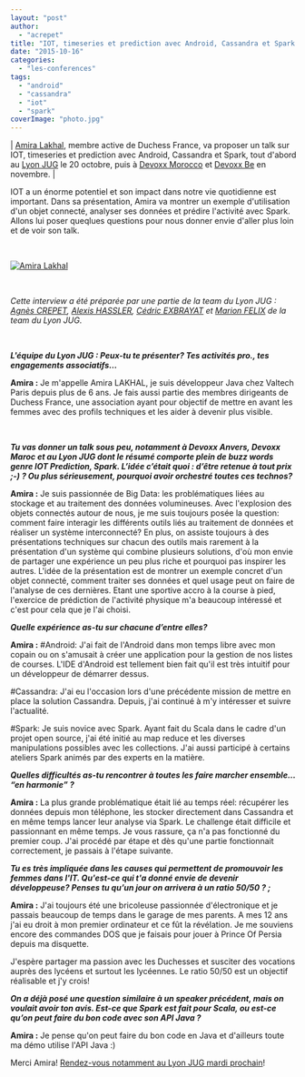 ```yaml
---
layout: "post"
author: 
  - "acrepet"
title: "IOT, timeseries et prediction avec Android, Cassandra et Spark par Amira Lakhal"
date: "2015-10-16"
categories: 
  - "les-conferences"
tags: 
  - "android"
  - "cassandra"
  - "iot"
  - "spark"
coverImage: "photo.jpg"
---
```


| [Amira Lakhal](https://twitter.com/miralak), membre active de Duchess France, va proposer un talk sur IOT, timeseries et prediction avec Android, Cassandra et Spark, tout d'abord au [Lyon JUG](http://www.lyonjug.org/) le 20 octobre, puis à [Devoxx Morocco](http://devoxx.ma/en/) et [Devoxx Be](http://devoxx.be) en novembre. |

IOT a un énorme potentiel et son impact dans notre vie quotidienne est important. Dans sa présentation, Amira va montrer un exemple d'utilisation d'un objet connecté, analyser ses données et prédire l'activité avec Spark. Allons lui poser queqlues questions pour nous donner envie d'aller plus loin et de voir son talk.

 

[![Amira Lakhal](/assets/2015/10/2015-10-16-iot-timeseries-et-prediction-avec-android-cassandra-et-spark-par-amira-lakhal/photo.jpg)](https://lh5.googleusercontent.com/-943MBl3r1sQ/AAAAAAAAAAI/AAAAAAAAAHE/NZvqevA1q4I/photo.jpg)

 

_Cette interview a été préparée par une partie de la team du Lyon JUG : [Agnès CREPET](https://twitter.com/agnes_crepet), [Alexis HASSLER](https://twitter.com/AlexisHassler), [Cédric EXBRAYAT](https://twitter.com/AlexisHassler) et [Marion FELIX](https://twitter.com/MarionFlex) de la team du Lyon JUG._

 

_**L'équipe du Lyon JUG : Peux-tu te présenter? Tes activités pro., tes engagements associatifs…**_

**Amira :** Je m'appelle Amira LAKHAL, je suis développeur Java chez Valtech Paris depuis plus de 6 ans. Je fais aussi partie des membres dirigeants de Duchess France, une association ayant pour objectif de mettre en avant les femmes avec des profils techniques et les aider à devenir plus visible.

 

_**Tu vas donner un talk sous peu, notamment à Devoxx Anvers, Devoxx Maroc et au Lyon JUG dont le résumé comporte plein de buzz words genre IOT Prediction, Spark. L’idée c’était quoi : d’être retenue à tout prix ;-) ? Ou plus sérieusement, pourquoi avoir orchestré toutes ces technos?**_

**Amira :** Je suis passionnée de Big Data: les problématiques liées au stockage et au traitement des données volumineuses. Avec l'explosion des objets connectés autour de nous, je me suis toujours posée la question: comment faire interagir les différents outils liés au traitement de données et réaliser un système interconnecté? En plus, on assiste toujours à des présentations techniques sur chacun des outils mais rarement à la présentation d'un système qui combine plusieurs solutions, d'où mon envie de partager une expérience un peu plus riche et pourquoi pas inspirer les autres. L'idée de la présentation est de montrer un exemple concret d'un objet connecté, comment traiter ses données et quel usage peut on faire de l'analyse de ces dernières. Etant une sportive accro à la course à pied, l'exercice de prédiction de l'activité physique m'a beaucoup intéressé et c'est pour cela que je l'ai choisi.

_**Quelle expérience as-tu sur chacune d’entre elles?**_

**Amira :** #Android: J'ai fait de l'Android dans mon temps libre avec mon copain ou on s'amusait à créer une application pour la gestion de nos listes de courses. L'IDE d'Android est tellement bien fait qu'il est très intuitif pour un développeur de démarrer dessus.

#Cassandra: J'ai eu l'occasion lors d'une précédente mission de mettre en place la solution Cassandra. Depuis, j'ai continué à m'y intéresser et suivre l'actualité.

#Spark: Je suis novice avec Spark. Ayant fait du Scala dans le cadre d'un projet open source, j'ai été initié au map reduce et les diverses manipulations possibles avec les collections. J'ai aussi participé à certains ateliers Spark animés par des experts en la matière.

_**Quelles difficultés as-tu rencontrer à toutes les faire marcher ensemble… “en harmonie” ?**_

**Amira :** La plus grande problématique était lié au temps réel: récupérer les données depuis mon téléphone, les stocker directement dans Cassandra et en même temps lancer leur analyse via Spark. Le challenge était difficile et passionnant en même temps. Je vous rassure, ça n'a pas fonctionné du premier coup. J'ai procédé par étape et dès qu'une partie fonctionnait correctement, je passais à l'étape suivante.

_**Tu es très impliquée dans les causes qui permettent de promouvoir les femmes dans l'IT. Qu'est-ce qui t'a donné envie de devenir développeuse? Penses tu qu’un jour on arrivera à un ratio 50/50 ? ;**_

**Amira :** J'ai toujours été une bricoleuse passionnée d'électronique et je passais beaucoup de temps dans le garage de mes parents. A mes 12 ans j'ai eu droit à mon premier ordinateur et ce fût la révélation. Je me souviens encore des commandes DOS que je faisais pour jouer à Prince Of Persia depuis ma disquette.

J'espère partager ma passion avec les Duchesses et susciter des vocations auprès des lycéens et surtout les lycéennes. Le ratio 50/50 est un objectif réalisable et j'y crois!

_**On a déjà posé une question similaire à un speaker précédent, mais on voulait avoir ton avis. Est-ce que Spark est fait pour Scala, ou est-ce qu’on peut faire du bon code avec son API Java ?**_

**Amira :** Je pense qu'on peut faire du bon code en Java et d'ailleurs toute ma démo utilise l'API Java :)

Merci Amira! [Rendez-vous notamment au Lyon JUG mardi prochain](http://www.lyonjug.org/evenements/iot-timeseries-et-prediction-avec-android-cassandra-et-spark)!
